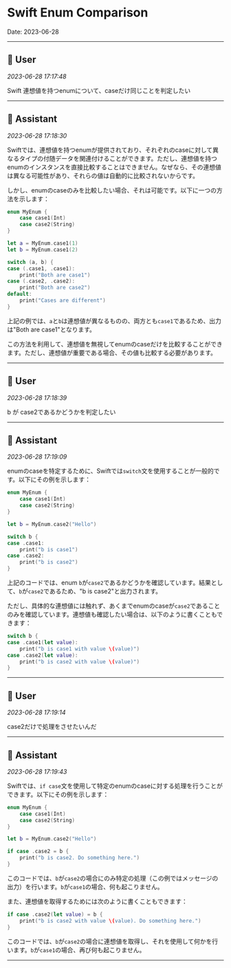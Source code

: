 # Swift Enum Comparison

Date: 2023-06-28

---

## 👤 User
*2023-06-28 17:17:48*

Swift 連想値を持つenumについて、caseだけ同じことを判定したい

---

## 🤖 Assistant
*2023-06-28 17:18:30*

Swiftでは、連想値を持つenumが提供されており、それぞれのcaseに対して異なるタイプの付随データを関連付けることができます。ただし、連想値を持つenumのインスタンスを直接比較することはできません。なぜなら、その連想値は異なる可能性があり、それらの値は自動的に比較されないからです。

しかし、enumのcaseのみを比較したい場合、それは可能です。以下に一つの方法を示します：

```swift
enum MyEnum {
    case case1(Int)
    case case2(String)
}

let a = MyEnum.case1(1)
let b = MyEnum.case1(2)

switch (a, b) {
case (.case1, .case1):
    print("Both are case1")
case (.case2, .case2):
    print("Both are case2")
default:
    print("Cases are different")
}
```

上記の例では、`a`と`b`は連想値が異なるものの、両方とも`case1`であるため、出力は"Both are case1"となります。

この方法を利用して、連想値を無視してenumのcaseだけを比較することができます。ただし、連想値が重要である場合、その値も比較する必要があります。

---

## 👤 User
*2023-06-28 17:18:39*

b が case2であるかどうかを判定したい

---

## 🤖 Assistant
*2023-06-28 17:19:09*

enumのcaseを特定するために、Swiftでは`switch`文を使用することが一般的です。以下にその例を示します：

```swift
enum MyEnum {
    case case1(Int)
    case case2(String)
}

let b = MyEnum.case2("Hello")

switch b {
case .case1:
    print("b is case1")
case .case2:
    print("b is case2")
}
```

上記のコードでは、enum `b`が`case2`であるかどうかを確認しています。結果として、`b`が`case2`であるため、"b is case2"と出力されます。

ただし、具体的な連想値には触れず、あくまでenumのcaseが`case2`であることのみを確認しています。連想値も確認したい場合は、以下のように書くこともできます：

```swift
switch b {
case .case1(let value):
    print("b is case1 with value \(value)")
case .case2(let value):
    print("b is case2 with value \(value)")
}
```

---

## 👤 User
*2023-06-28 17:19:14*

case2だけで処理をさせたいんだ

---

## 🤖 Assistant
*2023-06-28 17:19:43*

Swiftでは、`if case`文を使用して特定のenumのcaseに対する処理を行うことができます。以下にその例を示します：

```swift
enum MyEnum {
    case case1(Int)
    case case2(String)
}

let b = MyEnum.case2("Hello")

if case .case2 = b {
    print("b is case2. Do something here.")
}
```

このコードでは、`b`が`case2`の場合にのみ特定の処理（この例ではメッセージの出力）を行います。`b`が`case1`の場合、何も起こりません。

また、連想値を取得するためには次のように書くこともできます：

```swift
if case .case2(let value) = b {
    print("b is case2 with value \(value). Do something here.")
}
```

このコードでは、`b`が`case2`の場合に連想値を取得し、それを使用して何かを行います。`b`が`case1`の場合、再び何も起こりません。

---
